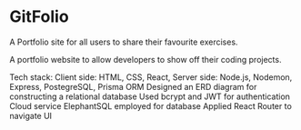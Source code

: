 # GitFolio
A Portfolio site for all users to share their favourite exercises.

A portfolio website to allow developers to show off their coding projects.

Tech stack: Client side: HTML, CSS, React, Server side: Node.js, Nodemon, Express, PostegreSQL, Prisma ORM Designed an ERD diagram for constructing a relational database Used bcrypt and JWT for authentication Cloud service ElephantSQL employed for database Applied React Router to navigate UI
